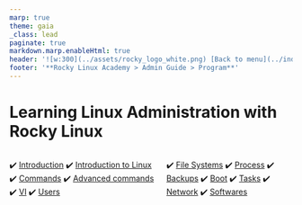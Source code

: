 ```yaml
---
marp: true
theme: gaia
_class: lead
paginate: true
markdown.marp.enableHtml: true
header: '![w:300](../assets/rocky_logo_white.png) [Back to menu](../index.html)'
footer: '**Rocky Linux Academy > Admin Guide > Program**'
---
```


<style>
header,footer
{
    color: #fff;
}
section header a {
  color: inherit;
}
section {
  padding-top: 90px;
}
@import url('../assets/css/rocky-theme.css');
@import url('../assets/css/fontawesome.css');
@import url('../assets/css/solid.css');
@import url('../assets/css/brands.css');
</style>

# Learning Linux Administration with Rocky Linux

<div class="columns">
<div>

:heavy_check_mark: [Introduction](./00-toc.html)
:heavy_check_mark: [Introduction to Linux](./01-presentation.html)
:heavy_check_mark: [Commands](./03-commands.html)
:heavy_check_mark: [Advanced commands](./03-advanced-commands.html)
:heavy_check_mark: [VI](./05-vi.html)
:heavy_check_mark: [Users](./06-users.html)

</div>
<div>

:heavy_check_mark: [File Systems](./07-file-systems.html)
:heavy_check_mark: [Process](./08-process.html)
:heavy_check_mark: [Backups](./09-backups.html)
:heavy_check_mark: [Boot](./10-boot.html)
:heavy_check_mark: [Tasks](./11-tasks.html)
:heavy_check_mark: [Network](./12-network.html)
:heavy_check_mark: [Softwares](./13-softwares.html)
</div>

</div>
